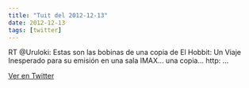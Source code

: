 ```yaml
---
title: "Tuit del 2012-12-13"
date: 2012-12-13
tags: [twitter]
---
```


RT @Uruloki: Estas son las bobinas de una copia de El Hobbit: Un Viaje Inesperado para su emisión en una sala IMAX... una copia... http: ...



[Ver en Twitter](https://twitter.com/i/web/status/279018177160151040)
